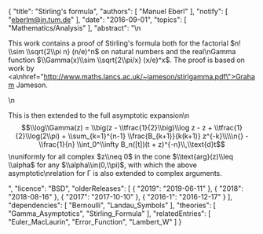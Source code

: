 {
    "title": "Stirling's formula",
    "authors": [
        "Manuel Eberl"
    ],
    "notify": [
        "eberlm@in.tum.de"
    ],
    "date": "2016-09-01",
    "topics": [
        "Mathematics/Analysis"
    ],
    "abstract": "\n<p>This work contains a proof of Stirling's formula both for the factorial $n! \\sim \\sqrt{2\\pi n} (n/e)^n$ on natural numbers and the real\nGamma function $\\Gamma(x)\\sim \\sqrt{2\\pi/x} (x/e)^x$. The proof is based on work by <a\nhref=\"http://www.maths.lancs.ac.uk/~jameson/stirlgamma.pdf\">Graham Jameson</a>.</p>\n<p>This is then extended to the full asymptotic expansion\n$$\\log\\Gamma(z) = \\big(z - \\tfrac{1}{2}\\big)\\log z - z + \\tfrac{1}{2}\\log(2\\pi) + \\sum_{k=1}^{n-1} \\frac{B_{k+1}}{k(k+1)} z^{-k}\\\\\n{} - \\frac{1}{n} \\int_0^\\infty B_n([t])(t + z)^{-n}\\,\\text{d}t$$\nuniformly for all complex $z\\neq 0$ in the cone $\\text{arg}(z)\\leq \\alpha$ for any $\\alpha\\in(0,\\pi)$, with which the above asymptotic\nrelation for &Gamma; is also extended to complex arguments.</p>",
    "licence": "BSD",
    "olderReleases": [
        {
            "2019": "2019-06-11"
        },
        {
            "2018": "2018-08-16"
        },
        {
            "2017": "2017-10-10"
        },
        {
            "2016-1": "2016-12-17"
        }
    ],
    "dependencies": [
        "Bernoulli",
        "Landau_Symbols"
    ],
    "theories": [
        "Gamma_Asymptotics",
        "Stirling_Formula"
    ],
    "relatedEntries": [
        "Euler_MacLaurin",
        "Error_Function",
        "Lambert_W"
    ]
}